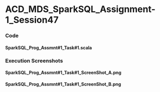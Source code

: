# ACD_MDS_SparkSQL_Assignment-1_Session47

### Code
#### SparkSQL_Prog_Assmnt#1_Task#1.scala

### Execution Screenshots
#### SparkSQL_Prog_Assmnt#1_Task#1_ScreenShot_A.png
#### SparkSQL_Prog_Assmnt#1_Task#1_ScreenShot_B.png
